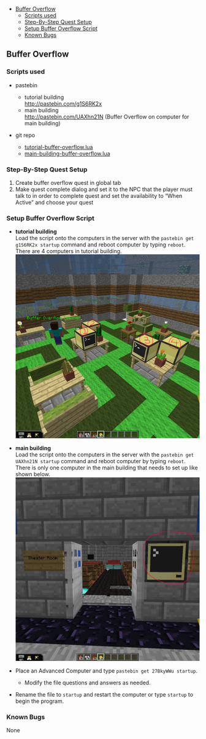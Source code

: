 
<!-- toc -->

- [Buffer Overflow](#buffer-overflow)
	- [Scripts used](#scripts-used)
	- [Step-By-Step Quest Setup](#step-by-step-quest-setup)
	- [Setup Buffer Overflow Script](#setup-buffer-overflow-script)
	- [Known Bugs](#known-bugs)

<!-- tocstop -->

## Buffer Overflow
### Scripts used
* pastebin  
  * tutorial building  
    http://pastebin.com/g1S6RK2x
  * main building  
    http://pastebin.com/UAXhn21N (Buffer Overflow on computer for main building)

* git repo  
  * [tutorial-buffer-overflow.lua](../../buffer-overflow/tutorial-buffer-overflow.lua)
  * [main-building-buffer-overflow.lua](../../buffer-overflow/main-building-buffer-overflow.lua)

### Step-By-Step Quest Setup
1. Create buffer overflow quest in global tab
2. Make quest complete dialog and set it to the NPC that the player must talk to in order to complete quest and set the availability to “When Active” and choose your quest

### Setup Buffer Overflow Script
* **tutorial building**  
Load the script onto the computers in the server with the `pastebin get g1S6RK2x startup` command and reboot computer by typing `reboot`.   
There are 4 computers in tutorial building.
![image01](./images/image01.png)

* **main building**  
Load the script onto the computers in the server with the `pastebin get UAXhn21N startup` command and reboot computer by typing `reboot`.   
There is only one computer in the main building that needs to set up like shown below.  
![image00](./images/image00.png)

* Place an Advanced Computer and type `pastebin get 27BkyWWu startup`.  
  * Modify the file questions and answers as needed.  
* Rename the file to `startup` and restart the computer or type `startup` to begin the program.

### Known Bugs
None
